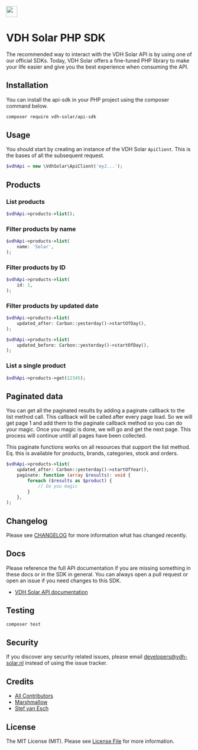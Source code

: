 <img src="https://beta.vdh-solar.nl/images/logo/logo-black.png" height="30">

# VDH Solar PHP SDK
The recommended way to interact with the VDH Solar API is by using one of our official SDKs. Today, VDH Solar offers a fine-tuned PHP library to make your life easier and give you the best experience when consuming the API.

## Installation

You can install the api-sdk in your PHP project using the composer command below.

```bash
composer require vdh-solar/api-sdk
```

## Usage

You should start by creating an instance of the VDH Solar `ApiClient`. This is the bases of all the subsequent request.

```php
$vdhApi = new \VdhSolar\ApiClient('eyJ...');
```
## Products

### List products
```php
$vdhApi->products->list();
```

### Filter products by name
```php
$vdhApi->products->list(
    name: 'Solar',
);
```

### Filter products by ID
```php
$vdhApi->products->list(
    id: 1,
);
```

### Filter products by updated date
```php
$vdhApi->products->list(
    updated_after: Carbon::yesterday()->startOfDay(),
);
```

```php
$vdhApi->products->list(
    updated_before: Carbon::yesterday()->startOfDay(),
);
```

### List a single product
```php
$vdhApi->products->get(12345);
```

## Paginated data
You can get all the paginated results by adding a paginate callback to the list method call. This callback will be called after every page load. So we will get page 1 and add them to the paginate callback method so you can do your magic. Once you magic is done, we will go and get the next page. This process will continue untill all pages have been collected.

This paginate functions works on all resources that support the list method. Eq. this is available for products, brands, categories, stock and orders.

```php
$vdhApi->products->list(
    updated_after: Carbon::yesterday()->startOfYear(),
    paginate: function (array $results): void {
        foreach ($results as $product) {
            // Do you magic
        }
    },
);
```

## Changelog

Please see [CHANGELOG](CHANGELOG.md) for more information what has changed recently.

## Docs
Please reference the full API documentation if you are missing something in these docs or in the SDK in general. You can always open a pull request or open an issue if you need changes to this SDK.

-   [VDH Solar API documentation](https://docs.vdh-solar.nl/)


## Testing

```bash
composer test
```

## Security

If you discover any security related issues, please email developers@vdh-solar.nl instead of using the issue tracker.

## Credits

-   [All Contributors](../../contributors)
-   [Marshmallow](https://github.com/marshmallow-packages)
-   [Stef van Esch](https://github.com/stefvanesch)

## License

The MIT License (MIT). Please see [License File](LICENSE.md) for more information.
